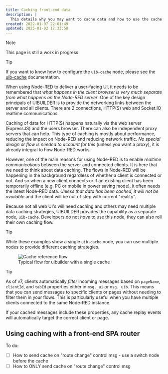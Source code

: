 ```yaml
---
title: Caching front-end data
description: |
  This details why you may want to cache data and how to use the cache.
created: 2022-01-07 22:01:49
updated: 2025-01-02 17:33:58
---
```


> [!NOTE]
> This page is still a work in progress

> [!TIP]
> If you want to know how to configure the `uib-cache` node, please see the [uib-cache](nodes/uib-cache.md) documentation.

When using Node-RED to deliver a user-facing UI, it needs to be remembered that *what happens in the client browser is very much separate from what happens on the Node-RED server*. One of the key design principals of UIBUILDER is to provide the networking links between the server and all clients. There are 2 connections, HTTP(S) web and Socket.IO realtime communications.

Caching of data for HTTP(S) happens naturally via the web server (ExpressJS) and the users browser. There can also be independent proxy servers that can help. This type of caching is mostly about performance, reducing the impact on Node-RED and reducing network traffic. *No special design or flow is needed to account for this* (unless you want a proxy), it is already integral to how Node-RED works.

However, one of the main reasons for using Node-RED is to enable *realtime communications* between the server and connected clients. It is here that we need to think about data caching. The flows in Node-RED will be happening in the background regardless of whether a client is connected or not. And so when a new client connects or if an existing client has been temporarily offline (e.g. PC or mobile in power saving mode), it often needs the latest Node-RED data. *Unless that data has been cached, it will not be available* and the client will be out of step with current "reality".

Because not all web UI's will need caching and others may need multiple data caching strategies, UIBUILDER provides the capability as a separate node, `uib-cache`. Developers do not _have_ to use this node, they can also roll their own caching flow.

> [!TIP]
> While these examples show a single `uib-cache` node, you can use multiple nodes to provide different caching strategies.

<figure>
  <img src="./how-to/cache-reference-flow.png" alt="Cache reference flow" title="Typical flow for uibuilder with cache">
  <figcaption>Typical flow for uibuilder with a single cache</figcaption>
</figure>

> [!TIP]
> As of v7, clients automatically _filter_ incoming messages based on `pageName`, `clientId`, and `tabId` properties either in `msg._ui` or `msg._uib`. This means that you can send messages to specific clients or pages without needing to filter them in your flows. This is particularly useful when you have multiple clients connected to the same Node-RED instance.
>
> If your cached messages include these properties, any cache replay events will automatically target the correct client or page.

## Using caching with a front-end SPA router

To do:

  * [ ] How to send cache on "route change" control msg - use a switch node before the cache
  * [ ] How to ONLY send cache on "route change" control msg
